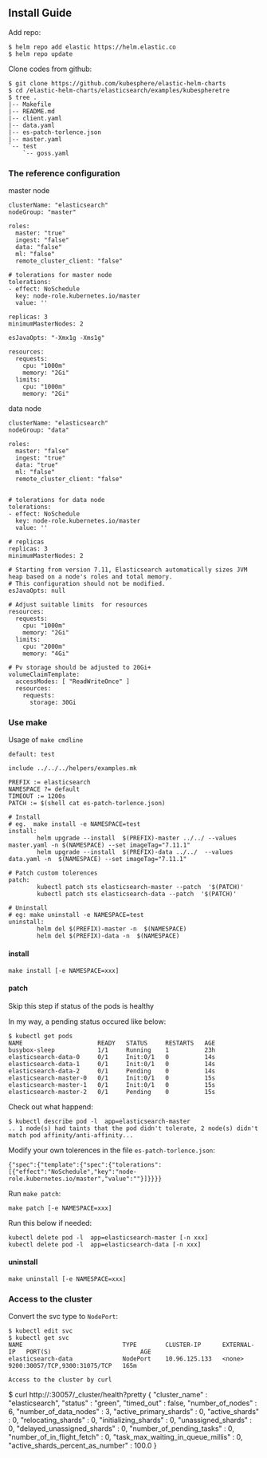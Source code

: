 ## Install Guide

Add repo:

```
$ helm repo add elastic https://helm.elastic.co
$ helm repo update
```

Clone codes from github:

```
$ git clone https://github.com/kubesphere/elastic-helm-charts
$ cd /elastic-helm-charts/elasticsearch/examples/kubespheretre
$ tree .
|-- Makefile
|-- README.md
|-- client.yaml
|-- data.yaml
|-- es-patch-torlence.json
|-- master.yaml
`-- test
    `-- goss.yaml
```

### The reference configuration

master node

```
clusterName: "elasticsearch"
nodeGroup: "master"

roles:
  master: "true"
  ingest: "false"
  data: "false"
  ml: "false"
  remote_cluster_client: "false"

# tolerations for master node
tolerations:
- effect: NoSchedule
  key: node-role.kubernetes.io/master
  value: ''

replicas: 3
minimumMasterNodes: 2

esJavaOpts: "-Xmx1g -Xms1g"

resources:
  requests:
    cpu: "1000m"
    memory: "2Gi"
  limits:
    cpu: "1000m"
    memory: "2Gi"

```

data node

```
clusterName: "elasticsearch"
nodeGroup: "data"

roles:
  master: "false"
  ingest: "true"
  data: "true"
  ml: "false"
  remote_cluster_client: "false"


# tolerations for data node
tolerations:
- effect: NoSchedule
  key: node-role.kubernetes.io/master
  value: ''

# replicas 
replicas: 3
minimumMasterNodes: 2

# Starting from version 7.11, Elasticsearch automatically sizes JVM heap based on a node's roles and total memory.
# This configuration should not be modified.
esJavaOpts: null

# Adjust suitable limits  for resources
resources:
  requests:
    cpu: "1000m"
    memory: "2Gi"
  limits:
    cpu: "2000m"
    memory: "4Gi"

# Pv storage should be adjusted to 20Gi+
volumeClaimTemplate:
  accessModes: [ "ReadWriteOnce" ]
  resources:
    requests:
      storage: 30Gi
```

### Use make 

Usage of `make cmdline`

```
default: test

include ../../../helpers/examples.mk

PREFIX := elasticsearch
NAMESPACE ?= default
TIMEOUT := 1200s
PATCH := $(shell cat es-patch-torlence.json)

# Install
# eg.  make install -e NAMESPACE=test
install:
        helm upgrade --install  $(PREFIX)-master ../../ --values master.yaml -n $(NAMESPACE) --set imageTag="7.11.1"
        helm upgrade --install  $(PREFIX)-data ../../  --values data.yaml -n  $(NAMESPACE) --set imageTag="7.11.1"

# Patch custom tolerences 
patch:
        kubectl patch sts elasticsearch-master --patch  '$(PATCH)'
        kubectl patch sts elasticsearch-data --patch  '$(PATCH)'

# Uninstall
# eg: make uninstall -e NAMESPACE=test
uninstall:
        helm del $(PREFIX)-master -n  $(NAMESPACE)
        helm del $(PREFIX)-data -n  $(NAMESPACE)

```

#### install

```
make install [-e NAMESPACE=xxx]
```

#### patch

Skip this step if status of the pods is healthy

In my way, a pending status occured like below:

```
$ kubectl get pods
NAME                     READY   STATUS     RESTARTS   AGE
busybox-sleep            1/1     Running    1          23h
elasticsearch-data-0     0/1     Init:0/1   0          14s
elasticsearch-data-1     0/1     Init:0/1   0          14s
elasticsearch-data-2     0/1     Pending    0          14s
elasticsearch-master-0   0/1     Init:0/1   0          15s
elasticsearch-master-1   0/1     Init:0/1   0          15s
elasticsearch-master-2   0/1     Pending    0          15s
```

Check out what happend:

```
$ kubectl describe pod -l  app=elasticsearch-master
.. 1 node(s) had taints that the pod didn't tolerate, 2 node(s) didn't match pod affinity/anti-affinity...
```

Modify your own tolerences in the file `es-patch-torlence.json`:

```
{"spec":{"template":{"spec":{"tolerations":[{"effect":"NoSchedule","key":"node-role.kubernetes.io/master","value":""}]}}}}
```

Run `make patch`:

```
make patch [-e NAMESPACE=xxx]
```

Run this below if needed:

```
kubectl delete pod -l  app=elasticsearch-master [-n xxx]
kubectl delete pod -l  app=elasticsearch-data [-n xxx]
```

#### uninstall


```
make uninstall [-e NAMESPACE=xxx]
```

### Access to the cluster

Convert the svc type to `NodePort`:
```
$ kubectl edit svc
$ kubectl get svc 
NAME                            TYPE        CLUSTER-IP      EXTERNAL-IP   PORT(S)                         AGE
elasticsearch-data              NodePort    10.96.125.133   <none>        9200:30057/TCP,9300:31075/TCP   165m

Access to the cluster by curl

```
$ curl http://<your node ip>:30057/_cluster/health?pretty
{
  "cluster_name" : "elasticsearch",
  "status" : "green",
  "timed_out" : false,
  "number_of_nodes" : 6,
  "number_of_data_nodes" : 3,
  "active_primary_shards" : 0,
  "active_shards" : 0,
  "relocating_shards" : 0,
  "initializing_shards" : 0,
  "unassigned_shards" : 0,
  "delayed_unassigned_shards" : 0,
  "number_of_pending_tasks" : 0,
  "number_of_in_flight_fetch" : 0,
  "task_max_waiting_in_queue_millis" : 0,
  "active_shards_percent_as_number" : 100.0
}

```
 
